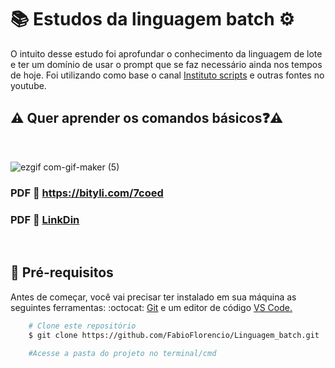 # :books: Estudos da linguagem batch :gear:

<p>O intuito desse estudo foi aprofundar o conhecimento da linguagem de lote e ter um domínio de usar o prompt que se faz necessário ainda nos tempos de hoje. Foi utilizando como base o canal <a href="https://www.youtube.com/playlist?list=PLO_mlVzHgDw02tItMApdR4MOpZB37162D">Instituto scripts</a> e outras fontes no youtube.</p>

## :warning: Quer aprender os comandos básicos:question::warning:
<br>

![ezgif com-gif-maker (5)](https://user-images.githubusercontent.com/78650091/220229632-d7f811a0-0762-4f6d-a3ea-81bdb561f1d3.gif)


### PDF :file_folder: https://bityli.com/7coed
### PDF :file_folder: [LinkDin](https://www.linkedin.com/feed/update/urn:li:activity:6976248550846283776/)

<br>

## :mag_right:  Pré-requisitos

<p>Antes de começar, você vai precisar ter instalado em sua máquina as seguintes ferramentas: :octocat: <a href="https://git-scm.com/downloads">Git</a> e um editor de código <a href="https://code.visualstudio.com/download">VS Code.</a></p>

```bash
    # Clone este repositório
    $ git clone https://github.com/FabioFlorencio/Linguagem_batch.git
	
    #Acesse a pasta do projeto no terminal/cmd    
	
``` 
